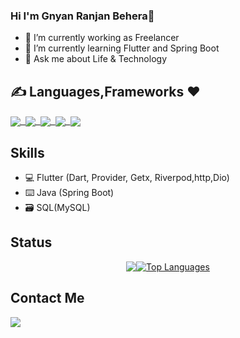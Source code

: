 ### Hi I'm Gnyan Ranjan Behera👋
 - 🔭 I’m currently working as Freelancer
- 🌱 I’m currently learning Flutter and Spring Boot 
- 💬 Ask me about Life & Technology
 
 ## ✍️ Languages,Frameworks ❤️
 <p float="right">
  
 <a href="">
  <img align="center" src="https://img.shields.io/badge/Flutter-02569B?style=for-the-badge&logo=flutter&logoColor=white" />&nbsp;
    <img align="center" src="https://img.shields.io/badge/Dart-0175C2?style=for-the-badge&logo=dart&logoColor=white" />&nbsp;
    <img align="center" src="https://img.shields.io/badge/firebase-ffca28?style=for-the-badge&logo=firebase&logoColor=black" />&nbsp;
    <img align="center" src="https://img.shields.io/badge/Java-ED8B00?style=for-the-badge&logo=java&logoColor=whitehttps://img.shields.io/badge/Java-ED8B00?style=for-the-badge&logo=java&logoColor=white"/>&nbsp;
  <img align="center" src="https://img.shields.io/badge/Spring%20Boot-6DB33F?style=for-the-badge&logo=spring&logoColor=white" />
</a>  
</p>


## Skills
- 💻 Flutter (Dart, Provider, Getx, Riverpod,http,Dio)
- ⌨️ Java (Spring Boot)
- 🗃️ SQL(MySQL)

## Status 
<div style="display: flex; flex-wrap: wrap; justify-content: center; align-items: center;">
<a href="">
  <img align="center" src="https://github-readme-stats.vercel.app/api?username=GnyanRanjanBehera&show_icons=true&theme=radical" />
</a>
  <a href="">
    <img src="https://github-readme-stats.vercel.app/api/top-langs/?username=GnyanRanjanBehera&langs_count=8&hide=C++,makefile,javascript,html,css,C,c%2B%2B,swift,php,cmake,Objective-C,ruby,procfile,shell)" alt="Top Languages" />
  </a>
</div>

####
## Contact Me
<p float="left">
 <a href="https://www.linkedin.com/in/gnyan-ranjan-behera/">
  <img align="bottom" src="https://img.shields.io/badge/LinkedIn-0077B5?style=for-the-badge&logo=linkedin&logoColor=white" />
</p>
